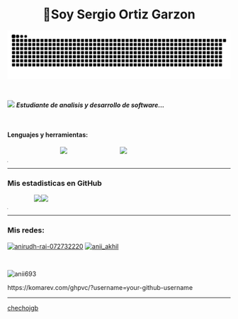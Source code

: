 <h1 align="center">👋Soy Sergio Ortiz Garzon</h1>

<p align = "center">
	<img src = "https://github.com/7oSkaaa/7oSkaaa/blob/output/github-contribution-grid-snake.svg?" alt = "Snake Game"/>
</p>



<p align="left"> <a href="https://twitter.com/" target="blank"><img src="https://img.shields.io/twitter/follow/?logo=twitter&style=for-the-badge" alt="" /></a> </p>


<img src="https://media.giphy.com/media/ObNTw8Uzwy6KQ/giphy.gif" width="30px">&nbsp;***Estudiante de analisis y desarrollo de software...***
<br>



<br>
<h4 align="left">Lenguajes y herramientas:</h3>

<p align="center">
  <a href="https://skillicons.dev">
    <img src="https://skillicons.dev/icons?i=git,css,discord,docker,postgres,github,html,js,mysql,php,laravel" />
  </a>
<picture> <img align="right" src="https://github.com/7oSkaaa/7oSkaaa/blob/main/Images/Right_Side.gif?raw=true" width = 250px></picture>
</p>

<hr width="0%" >
<hr width="100%" >
<h3>Mis estadisticas en GitHub </h3>
<p align="center">
  <p style=" margin-left: 60px;"><img align="left" src="https://github-readme-stats.vercel.app/api/top-langs/?username=chechojgb&theme=vue-dark&show_icons=true&hide_border=true&layout=compact" /></p> 
  <p style="margin-top: 1;"><img align="left" src="https://github-readme-streak-stats.herokuapp.com/?user=chechojgb&theme=vue-dark&hide_border=true" /></p>
</p>
‎







<hr width="0%" >
<hr width="100%" >


<h3 align="left">Mis redes:</h3>
<p align="left">
<a href="https://www.linkedin.com/in/sergio-ortiz-garzon-092051316/" target="blank"><img align="center" src="https://raw.githubusercontent.com/rahuldkjain/github-profile-readme-generator/master/src/images/icons/Social/linked-in-alt.svg" alt="anirudh-rai-072732220" height="30" width="40" /></a>
<a href="https://www.instagram.com/_sergioo8_/" target="blank"><img align="center" src="https://raw.githubusercontent.com/rahuldkjain/github-profile-readme-generator/master/src/images/icons/Social/instagram.svg" alt="anii_akhil" height="30" width="40" /></a>
</p>
<br>
<p align="left"> <img src="https://komarev.com/ghpvc/?username=chechojgb&label=Profile%20views&color=0e75b6&style=flat" alt="anii693" /> </p>
https://komarev.com/ghpvc/?username=your-github-username

------


[chechojgb](https://github.com/chechojgb)
